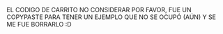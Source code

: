 EL CODIGO DE CARRITO NO CONSIDERAR POR FAVOR, FUE UN COPYPASTE PARA TENER UN EJEMPLO QUE NO SE OCUPÓ (AÚN) Y SE ME FUE BORRARLO :D
